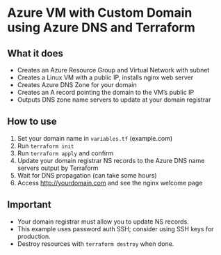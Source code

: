 # Azure VM with Custom Domain using Azure DNS and Terraform

## What it does

- Creates an Azure Resource Group and Virtual Network with subnet
- Creates a Linux VM with a public IP, installs nginx web server
- Creates Azure DNS Zone for your domain
- Creates an A record pointing the domain to the VM’s public IP
- Outputs DNS zone name servers to update at your domain registrar

## How to use

1. Set your domain name in `variables.tf` (example.com)
2. Run `terraform init`
3. Run `terraform apply` and confirm
4. Update your domain registrar NS records to the Azure DNS name servers output by Terraform
5. Wait for DNS propagation (can take some hours)
6. Access http://yourdomain.com and see the nginx welcome page

## Important

- Your domain registrar must allow you to update NS records.
- This example uses password auth SSH; consider using SSH keys for production.
- Destroy resources with `terraform destroy` when done.
